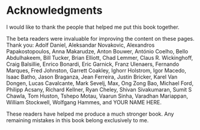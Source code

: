 # Acknowledgments

I would like to thank the people
that helped me put this book together.

The beta readers were invaluable
for improving the content
on these pages.
Thank you:
Adolf Daniel,
Aleksandar Novakovic,
Alexandros Papakostopoulos,
Anna Makarudze,
Anton Bouwer,
António Coelho,
Bello Abdulhakeem,
Bill Tucker,
Brian Elliott,
Chad Lemmer,
Claus R. Wickinghoff,
Craig Balsillie,
Enrico Bonardi,
Eric Garnick,
Franz Ulenaers,
Fernando Marques,
Fred Johnston,
Garrett Coakley,
Ighorr Holstrom,
Igor Macedo,
Isaac Batho,
Jason Braganza,
Jean Ferreira,
Justin Bricker,
Karel Van Dongen,
Lucas Cavalcante,
Mark Sevelj,
Max, Ong Zong Bao,
Michael Ford,
Philipp Acsany,
Richard Kellner,
Ryan Cheley,
Shivan Sivakumaran,
Sumit S Chawla,
Tom Huston,
Tshepo Motau,
Vaarun Sinha,
Varadhan Mariappan,
William Stockwell,
Wolfgang Hammes,
and
YOUR NAME HERE.

These readers have helped me
produce a much stronger book.
Any remaining mistakes in this book
belong exclusively to me.
